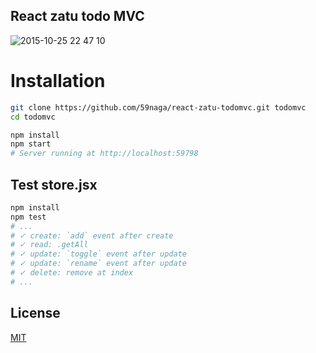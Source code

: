 React zatu todo MVC
---

![2015-10-25 22 47 10](https://cloud.githubusercontent.com/assets/1548478/10715913/613550a6-7b6a-11e5-990c-a7008d41e2a3.png)

# Installation

```bash
git clone https://github.com/59naga/react-zatu-todomvc.git todomvc
cd todomvc

npm install
npm start
# Server running at http://localhost:59798
```

## Test store.jsx

```bash
npm install
npm test
# ...
# ✓ create: `add` event after create
# ✓ read: .getAll
# ✓ update: `toggle` event after update
# ✓ update: `rename` event after update
# ✓ delete: remove at index
# ...
```

License
---
[MIT](http://59naga.mit-license.org/)
